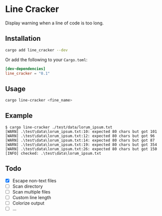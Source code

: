 # Line Cracker

Display warning when a line of code is too long.

## Installation

``` sh
cargo add line_cracker --dev
```

Or add the following to your `Cargo.toml`:

``` toml
[dev-dependencies]
line_cracker = "0.1"
```

## Usage

``` sh
cargo line-cracker <fine_name>
```

## Example

``` console
$ cargo line-cracker ./test/data/lorum_ipsum.txt
[WARN] .\test\data\lorum_ipsum.txt:10: expected 80 chars but got 101
[WARN] .\test\data\lorum_ipsum.txt:12: expected 80 chars but got 96
[WARN] .\test\data\lorum_ipsum.txt:14: expected 80 chars but got 87
[WARN] .\test\data\lorum_ipsum.txt:19: expected 80 chars but got 354
[WARN] .\test\data\lorum_ipsum.txt:26: expected 80 chars but got 150
[INFO] checked: .\test\data\lorum_ipsum.txt
```

## Todo

- [x] Escape non-text files
- [ ] Scan directory
- [ ] Scan multiple files
- [ ] Custom line length
- [ ] Colorize output
- [ ] ...
